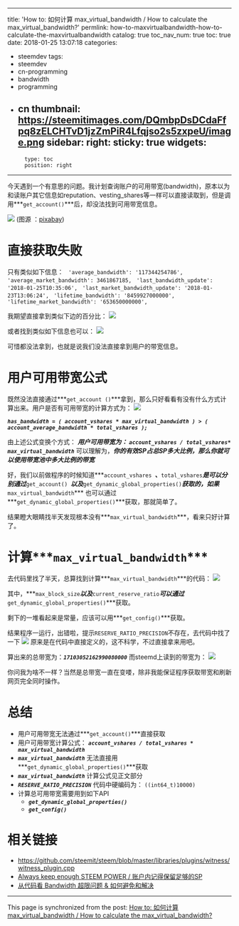 
---
title: 'How to:  如何计算 max_virtual_bandwidth / How to calculate the max_virtual_bandwidth?'
permlink: how-to-maxvirtualbandwidth-how-to-calculate-the-maxvirtualbandwidth
catalog: true
toc_nav_num: true
toc: true
date: 2018-01-25 13:07:18
categories:
- steemdev
tags:
- steemdev
- cn-programming
- bandwidth
- programming
- cn
thumbnail: https://steemitimages.com/DQmbpDsDCdaFfpq8zELCHTvD1jzZmPiR4Lfqjso2s5zxpeU/image.png
sidebar:
    right:
        sticky: true
widgets:
    -
        type: toc
        position: right
---


今天遇到一个有意思的问题。我计划查询账户的可用带宽(bandwidth)，原本以为和读账户其它信息如reputation、vesting_shares等一样可以直接读取到，但是调用***`get_account()`***后，却没法找到可用带宽信息。

![](https://steemitimages.com/DQmbpDsDCdaFfpq8zELCHTvD1jzZmPiR4Lfqjso2s5zxpeU/image.png)
(图源 ：[pixabay](https://pixabay.com))

# 直接获取失败

只有类似如下信息：
` 'average_bandwidth': '117344254786',`
` 'average_market_bandwidth': 3461867185,`
` 'last_bandwidth_update': '2018-01-25T10:35:06',`
` 'last_market_bandwidth_update': '2018-01-23T13:06:24',`
` 'lifetime_bandwidth': '8459927000000',`
` 'lifetime_market_bandwidth': '653650000000',`

我期望直接拿到类似下边的百分比：
![](https://steemitimages.com/DQmYA8t7HD6Ajs9CBGfn2E3v95Lj2JKGAL4WvENUwkQh6Ug/image.png)

或者找到类似如下信息也可以：
![](https://steemitimages.com/DQmVieaq1Su5RbCDRC11tHjmxs5ehWgb7RqpurGC4dfbF6t/image.png)

可惜都没法拿到，也就是说我们没法直接拿到用户的带宽信息。

# 用户可用带宽公式

既然没法直接通过***`get_account ()`***拿到，那么只好看看有没有什么方式计算出来。用户是否有可用带宽的计算方式为：
![](https://steemitimages.com/DQmSFxpTo4ZCFkxMcbnXFLSisLtB5C3tQm5fEyBbiEDBWiP/image.png)

***`has_bandwidth = ( account_vshares * max_virtual_bandwidth ) > ( account_average_bandwidth * total_vshares );`***

由上述公式变换个方式： 
***用户可用带宽为： `account_vshares / total_vshares* max_virtual_bandwidth`***
可以理解为，***你的有效SP占总SP多大比例，那么你就可以使用带宽池中多大比例的带宽***


好，我们以前做程序的时候知道***`account_vshares `***、***`total_vshares`***是可以分别通过***`get_account() `***以及***`get_dynamic_global_properties()`***获取的，如果***`max_virtual_bandwidth`*** 也可以通过***`get_dynamic_global_properties()`***获取，那就简单了。

结果瞪大眼睛找半天发现根本没有***`max_virtual_bandwidth`***，看来只好计算了。


# 计算***`max_virtual_bandwidth`***

去代码里找了半天，总算找到计算***`max_virtual_bandwidth`***的代码：
![](https://steemitimages.com/DQmbkP6xofc9PSKb2keXoWZMR5DZxEkQm63qamYdLUYtGXm/image.png)

其中，***`max_block_size`***以及***`current_reserve_ratio`***可以通过***`get_dynamic_global_properties()`***获取。

剩下的一堆看起来是常量，应该可以用***`get_config()`***获取。

结果程序一运行，出错啦，提示`RESERVE_RATIO_PRECISION`不存在，去代码中找了一下
![](https://steemitimages.com/DQmSKo6cVXiQ5qCyxth4tq4M2eYBHGt2zGyxM9i4oHSVeDm/image.png)
原来是在代码中直接定义的，这不科学，不过直接拿来用吧。

算出来的总带宽为：***`17103052162990080000`***
而steemd上读到的带宽为：
![](https://steemitimages.com/DQmY3nawBq5LhhsRwWkVzhNNHPFxCKEm2J66Wbu1nHLZ3Zf/image.png)

你问我为啥不一样？当然是总带宽一直在变喽，除非我能保证程序获取带宽和刷新网页完全同时操作。

# 总结

* 用户可用带宽无法通过***`get_account()`***直接获取
* 用户可用带宽计算公式： ***`account_vshares / total_vshares * max_virtual_bandwidth`***
* ***`max_virtual_bandwidth`*** 无法直接用***`get_dynamic_global_properties()`***获取
* ***`max_virtual_bandwidth`*** 计算公式见正文部分
* ***`RESERVE_RATIO_PRECISION`***  代码中硬编码为： `((int64_t)10000)`
* 计算总可用带宽需要用到如下API
  * ***`get_dynamic_global_properties()`***
  * ***`get_config()`***


# 相关链接
* https://github.com/steemit/steem/blob/master/libraries/plugins/witness/witness_plugin.cpp
* [Always keep enough STEEM POWER / 账户内记得保留足够的SP](https://steemit.com/steem/@oflyhigh/always-keep-enough-steem-power-sp)
* [从代码看 Bandwidth 超限问题 & 如何避免和解决](https://steemit.com/cn/@oflyhigh/bandwidth-and)

- - -

This page is synchronized from the post: [How to:  如何计算 max_virtual_bandwidth / How to calculate the max_virtual_bandwidth?](https://steemit.com/@oflyhigh/how-to-maxvirtualbandwidth-how-to-calculate-the-maxvirtualbandwidth)
